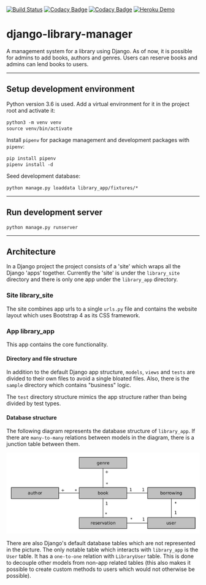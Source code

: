 [![Build Status](https://travis-ci.org/V-Kopio/django-library-manager.svg?branch=master)](https://travis-ci.org/V-Kopio/django-library-manager)
[![Codacy Badge](https://api.codacy.com/project/badge/Grade/2b80eb20505b4c97bc7601794a2e127b)](https://www.codacy.com/app/V-Kopio/django-library-manager?utm_source=github.com&amp;utm_medium=referral&amp;utm_content=V-Kopio/django-library-manager&amp;utm_campaign=Badge_Grade)
[![Codacy Badge](https://api.codacy.com/project/badge/Coverage/2b80eb20505b4c97bc7601794a2e127b)](https://www.codacy.com/app/V-Kopio/django-library-manager?utm_source=github.com&utm_medium=referral&utm_content=V-Kopio/django-library-manager&utm_campaign=Badge_Coverage)
[![Heroku Demo](https://img.shields.io/badge/heroku-demo-blue.svg)](https://django-library-manager.herokuapp.com)

# django-library-manager
A management system for a library using Django. As of now, it is possible for admins to add books, authors and genres.
Users can reserve books and admins can lend books to users.


--------------------------------


## Setup development environment
Python version 3.6 is used. Add a virtual environment for it in the project root and activate it:

    python3 -m venv venv
    source venv/bin/activate

Install `pipenv` for package management and development packages with `pipenv`:

    pip install pipenv
    pipenv install -d

Seed development database:

    python manage.py loaddata library_app/fixtures/*

--------------------------------


## Run development server

    python manage.py runserver


--------------------------------


## Architecture
In a Django project the project consists of a 'site' which wraps all the Django 'apps' together. Currently the 'site'
is under the `library_site` directory and there is only one app under the `library_app` directory.

### Site library_site
The site combines app urls to a single `urls.py` file and contains the website layout which uses Bootstrap 4 as its
CSS framework.

### App library_app
This app contains the core functionality. 

#### Directory and file structure
In addition to the default Django app structure, `models`, `views` and `tests` are divided to their own files to avoid
a single bloated files. Also, there is the `sample` directory which contains "business" logic.

The `test` directory structure mimics the app structure rather than being divided by test types.

#### Database structure
The following diagram represents the database structure of `library_app`. If there are `many-to-many` relations between
models in the diagram, there is a junction table between them.

![Database diagram](doc/database_diagram.png)

There are also Django's default database tables which are not represented in the picture. The only notable table which
interacts with `library_app` is the `User` table. It has a `one-to-one` relation with `LibraryUser` table. This is done
to decouple other models from non-app related tables (this also makes it possible to create custom methods to users
which would not otherwise be possible).

